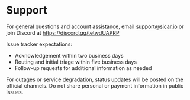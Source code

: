 # Support

For general questions and account assistance, email support@sicar.io or join Discord at https://discord.gg/tetwdUAPRP

Issue tracker expectations:
- Acknowledgement within two business days
- Routing and initial triage within five business days
- Follow-up requests for additional information as needed

For outages or service degradation, status updates will be posted on the official channels. Do not share personal or payment information in public issues.
